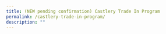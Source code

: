 ```yaml
---
title: (NEW pending confirmation) Castlery Trade In Program
permalink: /castlery-trade-in-program/
description: ""
---
```

<!--
![](/images/Initiatives/castlery%20picture.jpg)
**Have Castlery furniture you want to replace? This July, trade-in your used Castlery furniture to give them a second life and get a discount on your next purchase!**

**Date:** 1 - 31 July<br>
**Admission:** Free<br>
**Venue:** Castlery Flagship, Liat Towers, 541 Orchard Road  <br>
**Organiser:** Castlery

The Trade-in Programme is a new service that Castlery will pilot in July. Customers can trade-in their used Castlery furniture for a discount towards future purchases. 

The used Castlery products will be donated, upcycled or recycled with selected partners, to give them a second life that positively impacts the community and environment. 


<a href="https://www.castlery.com/sg/trade-in" target="_blank" class="btn-link">
	<img src="/images/gogreensg_website-32.png">
</a>

<style>
	.btn-link {
		display: inline-block;
	}
	a.btn-link[target="_blank"]:after {
	display: none;
}
	.btn-link > img {
		width: 100%;
	}
</style>

-->